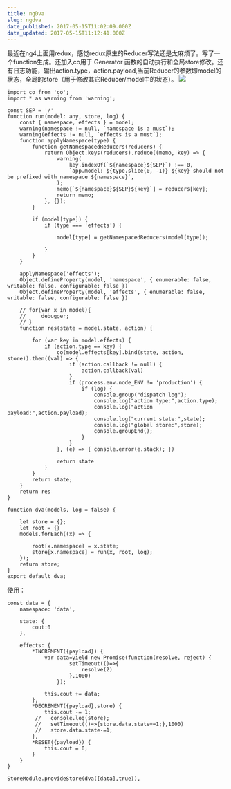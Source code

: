 ```yaml
---
title: ngDva
slug: ngdva
date_published: 2017-05-15T11:02:09.000Z
date_updated: 2017-05-15T11:12:41.000Z
---
```


最近在ng4上面用redux，感觉redux原生的Reducer写法还是太麻烦了。写了一个function生成。还加入co用于 Generator 函数的自动执行和全局store修改。还有日志功能，输出action.type，action.payload,当前Reducer的参数即model的状态，全局的store（用于修改其它Reducer/model中的状态）。
![](/images/2017/05/QQ--20170515190744.png)

    import co from 'co';
    import * as warning from 'warning';
    
    const SEP = '/'
    function run(model: any, store, log) {
        const { namespace, effects } = model;
        warning(namespace != null, `namespace is a must`);
        warning(effects != null, `effects is a must`);
        function applyNamespace(type) {
            function getNamespacedReducers(reducers) {
                return Object.keys(reducers).reduce((memo, key) => {
                    warning(
                        key.indexOf(`${namespace}${SEP}`) !== 0,
                        `app.model: ${type.slice(0, -1)} ${key} should not be prefixed with namespace ${namespace}`,
                    );
                    memo[`${namespace}${SEP}${key}`] = reducers[key];
                    return memo;
                }, {});
            }
    
            if (model[type]) {
                if (type === 'effects') {
    
                    model[type] = getNamespacedReducers(model[type]);
    
                }
            }
        }
    
        applyNamespace('effects');
        Object.defineProperty(model, 'namespace', { enumerable: false, writable: false, configurable: false })
        Object.defineProperty(model, 'effects', { enumerable: false, writable: false, configurable: false })
    
        // for(var x in model){
        //     debugger;
        // }
        function res(state = model.state, action) {
    
            for (var key in model.effects) {
                if (action.type == key) {
                    co(model.effects[key].bind(state, action, store)).then((val) => {
                        if (action.callback != null) {
                            action.callback(val)
                        }
                        if (process.env.node_ENV != 'production') {
                            if (log) {
                                console.group("dispatch log");
                                console.log("action type:",action.type);
                                console.log("action payload:",action.payload);
                                console.log("current state:",state);
                                console.log("global store:",store);
                                console.groupEnd();
                            }
                        }
                    }, (e) => { console.error(e.stack); })
    
                    return state
                }
            }
            return state;
        }
        return res
    }
    
    function dva(models, log = false) {
    
        let store = {};
        let root = {}
        models.forEach((x) => {
    
            root[x.namespace] = x.state;
            store[x.namespace] = run(x, root, log);
        });
        return store;
    }
    export default dva;
    

使用：

    const data = {
        namespace: 'data',
    
        state: {
            cout:0
        },
    
        effects: {
            *INCREMENT({payload}) {
                var data=yield new Promise(function(resolve, reject) {
                        setTimeout(()=>{
                            resolve(2)
                        },1000)
                    });
                
                this.cout += data;
            },
            *DECREMENT({payload},store) {
                this.cout -= 1;
             //   console.log(store);
             //   setTimeout(()=>{store.data.state+=1;},1000)
             //   store.data.state-=1;
            },
            *RESET({payload}) {
                this.cout = 0;
            }
        }
    }
    
    StoreModule.provideStore(dva([data],true)),
    

